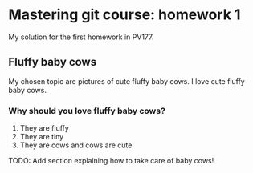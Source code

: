 # Mastering git course: homework 1
	
My solution for the first homework in PV177.

## Fluffy    baby cows



My chosen topic are pictures of cute fluffy baby cows.
I love cute fluffy baby cows.

### Why should you love fluffy baby cows?

1.   They are fluffy
2. They are tiny
3. They  are cows and cows are cute



TODO: Add section explaining how to take care of baby cows!
